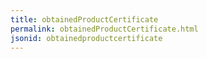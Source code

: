 ```yaml
---
title: obtainedProductCertificate
permalink: obtainedProductCertificate.html
jsonid: obtainedproductcertificate
---
```

